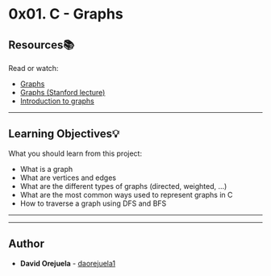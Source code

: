 # 0x01. C - Graphs

## Resources:books:
Read or watch:
* [Graphs](https://intranet.hbtn.io/rltoken/ciABFzJ8lb-3Jxo7MZH1ZQ)
* [Graphs (Stanford lecture)](https://intranet.hbtn.io/rltoken/NO1g82o5GW9Xtkvi6YG-Yg)
* [Introduction to graphs](https://intranet.hbtn.io/rltoken/ZBxeNNgwtzIDZI1PLLdt6Q)

---
## Learning Objectives:bulb:
What you should learn from this project:

* What is a graph
* What are vertices and edges
* What are the different types of graphs (directed, weighted, …)
* What are the most common ways used to represent graphs in C
* How to traverse a graph using DFS and BFS

---
---

## Author
* **David Orejuela** - [daorejuela1](https://github.com/daorejuela1)